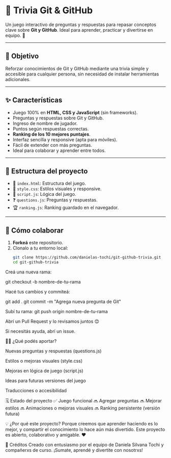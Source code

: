 # 🧠 Trivia Git & GitHub

Un juego interactivo de preguntas y respuestas para repasar conceptos clave sobre **Git y GitHub**. Ideal para aprender, practicar y divertirse en equipo. 🚀

---

## 🎯 Objetivo

Reforzar conocimientos de Git y GitHub mediante una trivia simple y accesible para cualquier persona, sin necesidad de instalar herramientas adicionales.

---

## ✨ Características

- Juego 100% en **HTML, CSS y JavaScript** (sin frameworks).
- Preguntas y respuestas sobre Git y GitHub.
- Ingreso de nombre de jugador.
- Puntos según respuestas correctas.
- **Ranking de los 10 mejores puntajes**.
- Interfaz sencilla y responsive (apta para móviles).
- Fácil de extender con más preguntas.
- Ideal para colaborar y aprender entre todos.

---

## 📁 Estructura del proyecto

- 📄 `index.html`: Estructura del juego.
- 🎨 `style.css`: Estilos visuales y responsive.
- 🧠 `script.js`: Lógica del juego.
- ❓ `questions.js`: Preguntas y respuestas.
- 🏆 `ranking.js`: Ranking guardado en el navegador.

---

## 🤝 Cómo colaborar

1. **Forkeá** este repositorio.
2. Clonalo a tu entorno local:
   ```bash
   git clone https://github.com/danielas-tochi/git-github-trivia.git
   cd git-github-trivia

Creá una nueva rama:

git checkout -b nombre-de-tu-rama

Hacé tus cambios y commiteá:

git add .
git commit -m "Agrega nueva pregunta de Git"

Subí tu rama:
git push origin nombre-de-tu-rama

Abrí un Pull Request y lo revisamos juntos 😊

Si necesitás ayuda, abrí un issue.

🧑‍💻 ¿Qué podés aportar?

Nuevas preguntas y respuestas (questions.js)

Estilos o mejoras visuales (style.css)

Mejoras en lógica de juego (script.js)

Ideas para futuras versiones del juego

Traducciones o accesibilidad

🗓️ Estado del proyecto
✅ Juego funcional
🔜 Agregar preguntas
🔜 Mejorar estilos
🔜 Animaciones o mejoras visuales
🔜 Ranking persistente (versión futura)

💡 ¿Por qué este proyecto?
Porque creemos que aprender haciendo es lo mejor, y compartir el conocimiento lo hace aún más divertido. Este proyecto es abierto, colaborativo y amigable. ❤️

🧠 Créditos
Creado con entusiasmo por el equipo de Daniela Silvana Tochi y compañerxs de curso.
¡Sumate, aprendé y divertite con nosotrxs!
